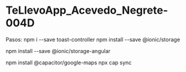 # TeLlevoApp_Acevedo_Negrete-004D


Pasos: npm i --save toast-controller npm install --save @ionic/storage

npm install --save @ionic/storage-angular

npm install @capacitor/google-maps
npx cap sync
